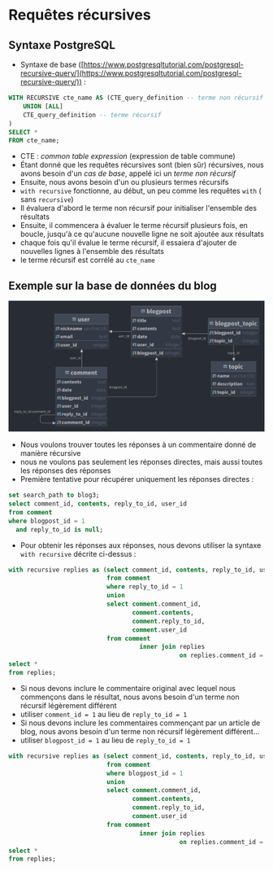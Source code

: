 # Requêtes récursives

## Syntaxe PostgreSQL

- Syntaxe de
  base ([https://www.postgresqltutorial.com/postgresql-recursive-query/](https://www.postgresqltutorial.com/postgresql-recursive-query/)) :

```sql
WITH RECURSIVE cte_name AS (CTE_query_definition -- terme non récursif
    UNION [ALL]
    CTE_query_definition -- terme récursif
)
SELECT *
FROM cte_name;
```

- CTE : *common table expression* (expression de table commune)
- Étant donné que les requêtes récursives sont (bien sûr) récursives, nous avons
  besoin d'un *cas de base*, appelé ici un *terme non récursif*
- Ensuite, nous avons besoin d'un ou plusieurs termes récursifs
- `with recursive` fonctionne, au début, un peu comme les requêtes `with` (
  sans `recursive`)
- Il évaluera d'abord le terme non récursif pour initialiser l'ensemble des
  résultats
- Ensuite, il commencera à évaluer le terme récursif plusieurs fois, en boucle,
  jusqu'à ce qu'aucune nouvelle ligne ne soit ajoutée aux résultats
- chaque fois qu'il évalue le terme récursif, il essaiera d'ajouter de nouvelles
  lignes à l'ensemble des résultats
- le terme récursif est corrélé au `cte_name`

## Exemple sur la base de données du blog

![Blogpost DB](../images/blogpost.png)

- Nous voulons trouver toutes les réponses à un commentaire donné de manière
  récursive
- nous ne voulons pas seulement les réponses directes, mais aussi toutes les
  réponses des réponses
- Première tentative pour récupérer uniquement les réponses directes :

```sql
set search_path to blog3;
select comment_id, contents, reply_to_id, user_id
from comment
where blogpost_id = 1
  and reply_to_id is null;
```

- Pour obtenir les réponses aux réponses, nous devons utiliser la
  syntaxe `with recursive` décrite ci-dessus :

```sql
with recursive replies as (select comment_id, contents, reply_to_id, user_id
                           from comment
                           where reply_to_id = 1
                           union
                           select comment.comment_id,
                                  comment.contents,
                                  comment.reply_to_id,
                                  comment.user_id
                           from comment
                                    inner join replies
                                               on replies.comment_id = comment.reply_to_id)
select *
from replies;
```

- Si nous devons inclure le commentaire original avec lequel nous commençons
  dans le résultat, nous avons besoin d'un terme non récursif légèrement
  différent
- utiliser `comment_id = 1` au lieu de `reply_to_id = 1`
- Si nous devons inclure les commentaires commençant par un article de blog,
  nous avons besoin d'un terme non récursif légèrement différent...
- utiliser `blogpost_id = 1` au lieu de `reply_to_id = 1`

```sql
with recursive replies as (select comment_id, contents, reply_to_id, user_id
                           from comment
                           where blogpost_id = 1
                           union
                           select comment.comment_id,
                                  comment.contents,
                                  comment.reply_to_id,
                                  comment.user_id
                           from comment
                                    inner join replies
                                               on replies.comment_id = comment.reply_to_id)
select *
from replies;
```
